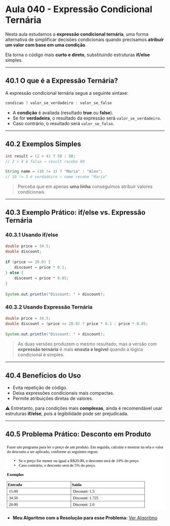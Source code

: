 # Aula 040 - Expressão Condicional Ternária

Nesta aula estudamos a **expressão condicional ternária**, uma forma alternativa de simplificar decisões condicionais quando precisamos **atribuir um valor com base em uma condição**.

Ela torna o código mais **curto e direto**, substituindo estruturas **if/else** simples.

---

## 40.1 O que é a Expressão Ternária?

A expressão condicional ternária segue a seguinte sintaxe:

```java
condicao ? valor_se_verdadeiro : valor_se_falso
```

- A **condição** é avaliada (resultado **true** ou **false**).
- Se for **verdadeira**, o resultado da expressão será `valor_se_verdadeiro`.
- Caso contrário, o resultado será `valor_se_falso`.

---

## 40.2 Exemplos Simples

```java
int result = (2 > 4) ? 50 : 80;
// 2 > 4 é falso → result recebe 80
```

```java
String name = (10 != 3) ? "Maria" : "Alex";
// 10 != 3 é verdadeiro → name recebe "Maria"
```

> Perceba que em apenas **uma linha** conseguimos atribuir valores condicionais.

---

## 40.3 Exemplo Prático: if/else vs. Expressão Ternária

### 40.3.1 Usando if/else

```java
double price = 34.5;
double discount;

if (price <= 20.0) {
    discount = price * 0.1;
} else {
    discount = price * 0.05;
}

System.out.println("Discount: " + discount);
```

### 40.3.2 Usando Expressão Ternária

```java
double price = 34.5;
double discount = (price <= 20.0) ? price * 0.1 : price * 0.05;

System.out.println("Discount: " + discount);
```

> As duas versões produzem o mesmo resultado, mas a versão com **expressão ternária** é mais **enxuta e legível** quando a lógica condicional é simples.

---

## 40.4 Benefícios do Uso

- Evita repetição de código.
- Deixa expressões condicionais mais compactas.
- Permite atribuições diretas de valores.

⚠️ Entretanto, para condições mais **complexas**, ainda é recomendável usar estruturas **if/else**, pois a legibilidade pode ser prejudicada.

---

## 40.5 Problema Prático: Desconto em Produto

![aula040_problema_desconto_produto](../../../imagens/imagem_aula040_problema_desconto_produto.png)

- **Meu Algoritmo com a Resolução para esse Problema:** [Ver Algoritmo](../../../workspace/aula040_problema01_desconto_produto/src/Main.java)